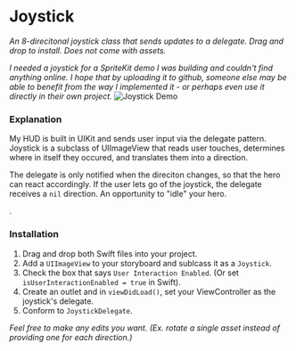 # Joystick

*An 8-direcitonal joystick class that sends updates to a delegate. Drag and drop to install. Does not come with assets.*

*I needed a joystick for a SpriteKit demo I was building and couldn't find anything online.*
*I hope that by uploading it to github, someone else may be able to benefit from the way I implemented it - or perhaps even use it directly in their own project.*
![Joystick Demo](Joystick_Demo.gif)

### Explanation

My HUD is built in UIKit and sends user input via the delegate pattern.
Joystick is a subclass of UIImageView that reads user touches, determines where in itself they occured, and translates them into a direction.

The delegate is only notified when the direciton changes, so that the hero can react accordingly. If the user lets go of the joystick, the delegate receives a `nil` direction. An opportunity to "idle" your hero.

.

### Installation
1. Drag and drop both Swift files into your project.
2. Add a `UIImageView` to your storyboard and sublcass it as a `Joystick`.
3. Check the box that says `User Interaction Enabled`. (Or set `isUserInteractionEnabled = true` in Swift).
4. Create an outlet and in `viewDidLoad()`, set your ViewController as the joystick's delegate.
5. Conform to `JoystickDelegate`.

*Feel free to make any edits you want. (Ex. rotate a single asset instead of providing one for each direction.)*

